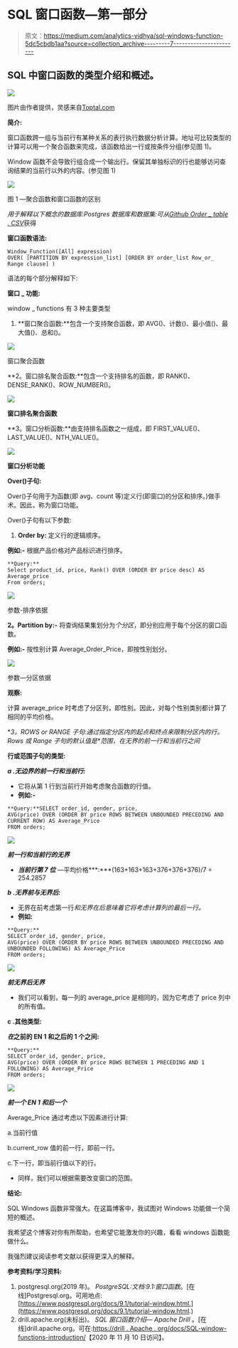 # SQL 窗口函数—第一部分

> 原文：<https://medium.com/analytics-vidhya/sql-windows-function-5dc5cbdb1aa?source=collection_archive---------7----------------------->

## SQL 中窗口函数的类型介绍和概述。

![](img/3bf43fe24acc9106e0cd9f9076ebb85f.png)

图片由作者提供，灵感来自[Toptal.com](https://www.toptal.com/sql/intro-to-sql-windows-functions)

**简介:**

窗口函数跨一组与当前行有某种关系的表行执行数据分析计算。地址可比较类型的计算可以用一个聚合函数来完成，该函数给出一行或按条件分组(参见图 1)。

Window 函数不会导致行组合成一个输出行。保留其单独标识的行也能够访问查询结果的当前行以外的内容。(参见图 1)

![](img/4c99537c1b4337d0f8e3a610c1bd7921.png)

图 1 —聚合函数和窗口函数的区别

*用于解释以下概念的数据库:Postgres 数据库和数据集:可从*[*Github Order _ table . CSV*](https://github.com/GDhasade/Medium.com_Contents/tree/master/SQL)获得

**窗口函数语法:**

```
Window_Function([All] expression) 
OVER( [PARTITION BY expression_list] [ORDER BY order_list Row_or_ Range clause] )
```

语法的每个部分解释如下:

**窗口 _ 功能:**

window _ functions 有 3 种主要类型

1.  **窗口聚合函数:**包含一个支持聚合函数，即 AVG()、计数()、最小值()、最大值()、总和()。

![](img/3e1404de28effd90b225fab5478b1ffa.png)

窗口聚合函数

**2。窗口排名聚合函数:**包含一个支持排名的函数，即 RANK()、DENSE_RANK()、ROW_NUMBER()。

![](img/7513d790fb6e4d23a257db46822a5b23.png)

**窗口排名聚合函数**

**3。窗口分析函数:**由支持排名函数之一组成，即 FIRST_VALUE()、LAST_VALUE()、NTH_VALUE()。

![](img/cab9698209229ec739d5fcbb849acb7f.png)

**窗口分析功能**

**Over()子句:**

Over()子句用于为函数(即 avg、count 等)定义行(即窗口)的分区和排序。)做手术。因此，称为窗口功能。

Over()子句有以下参数:

1.  **Order by:** 定义行的逻辑顺序。

**例如:-** 根据产品价格对产品标识进行排序。

```
**Query:**
Select product_id, price, Rank() OVER (ORDER BY price desc) AS Average_price
From orders;
```

![](img/da8e74ac6345a071fbaaa79e61ba970b.png)

参数-排序依据

**2。Partition by:-** 将查询结果集划分为*个分区*，即分别应用于每个分区的窗口函数。

**例如:-** 按性别计算 Average_Order_Price，即按性别划分。

![](img/e8f9fa11bf20f7f5aa077c5f6c54bdb1.png)

参数—分区依据

**观察:**

计算 average_price 时考虑了分区列，即性别。因此，对每个性别类别都计算了相同的平均价格。

**3。ROWS or RANGE 子句:**通过指定分区内的起点和终点来限制分区内的行*。Rows 或 Range 子句的默认值是*范围，在无界的前一行和当前行之间**

**行或范围子句的类型:**

***a .无边界的前一行和当前行:***

*   它将从第 1 行到当前行开始考虑聚合函数的行值。
*   **例如:-**

```
**Query:**SELECT order_id, gender, price, 
AVG(price) OVER (ORDER BY price ROWS BETWEEN UNBOUNDED PRECEDING AND CURRENT ROW) AS Average_Price
FROM orders;
```

![](img/69fe63909698bd5987be57d1bf5e2610.png)

***前一行和当前行的无界***

*   ***当前行第 7 位*** —平均价格***:***(163+163+163+376+376+376)/7 = 254.2857

***b .无界前与无界后:***

*   无界在前考虑第一行*和无界在后意味着它将考虑计算列的最后一行。*
*   **例如:**

```
**Query:**
SELECT order_id, gender, price, 
AVG(price) OVER (ORDER BY price ROWS BETWEEN UNBOUNDED PRECEDING AND UNBOUNDED FOLLOWING) AS Average_Price
FROM orders;
```

![](img/de402f2001f79adaa060cee110508358.png)

***前无界后无界***

*   我们可以看到，每一列的 average_price 是相同的，因为它考虑了 price 列中的所有值。

**c .其他类型:**

***在*之前的 EN 1 和之后的 1 个之间:**

```
**Query:**
SELECT order_id, gender, price, 
AVG(price) OVER (ORDER BY price ROWS BETWEEN 1 PRECEDING AND 1 FOLLOWING) AS Average_Price
FROM orders;
```

![](img/36d4a51554469417eb7ec0bf2766f805.png)

***前一个 EN 1 和后一个***

Average_Price 通过考虑以下因素进行计算:

a.当前行值

b.current_row 值的前一行，即前一行。

c.下一行，即当前行值以下的行。

*   同样，我们可以根据需要改变窗口的范围。

**结论:**

SQL Windows 函数非常强大。在这篇博客中，我试图对 Windows 功能做一个简短的概述。

我希望这个博客对你有所帮助，也希望它能激发你的兴趣，看看 windows 函数能做什么。

我强烈建议阅读参考文献以获得更深入的解释。

**参考资料/学习资料:**

1.  postgresql.org(2019 年)。 *PostgreSQL:文档:9.1:窗口函数*。[在线]Postgresql.org。可用地点:[https://www.postgresql.org/docs/9.1/tutorial-window.html.](https://www.postgresql.org/docs/9.1/tutorial-window.html.)
2.  drill.apache.org(未标出)。 *SQL 窗口函数介绍— Apache Drill* 。[在线]drill.apache.org。可在:[https://drill . Apache . org/docs/SQL-window-functions-introduction/](https://drill.apache.org/docs/sql-window-functions-introduction/)【2020 年 11 月 10 日访问】。